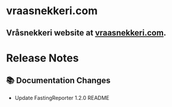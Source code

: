 # vraasnekkeri.com
## Vråsnekkeri website at [vraasnekkeri.com](https://www.vraasnekkeri.com).

# Release Notes
## 📚 Documentation Changes
- Update FastingReporter 1.2.0 README
